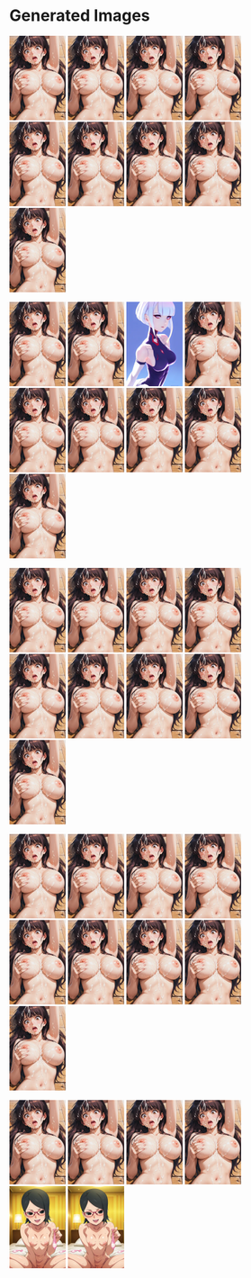 # Generated Images



<img src="2025_09_26_01_thumb.webp" width="100"/> <img src="2025_09_26_02_thumb.webp" width="100"/> <img src="2025_09_26_03_thumb.webp" width="100"/> <img src="2025_09_26_04_thumb.webp" width="100"/> <img src="2025_09_26_05_thumb.webp" width="100"/> <img src="2025_09_26_06_thumb.webp" width="100"/> <img src="2025_09_26_07_thumb.webp" width="100"/> <img src="2025_09_26_08_thumb.webp" width="100"/> <img src="2025_09_26_09_thumb.webp" width="100"/>

<img src="2025_09_26_10_thumb.webp" width="100"/> <img src="2025_09_26_11_thumb.webp" width="100"/> <img src="2025_09_26_12_thumb.webp" width="100"/> <img src="2025_09_26_13_thumb.webp" width="100"/> <img src="2025_09_26_14_thumb.webp" width="100"/> <img src="2025_09_26_15_thumb.webp" width="100"/> <img src="2025_09_26_16_thumb.webp" width="100"/> <img src="2025_09_26_17_thumb.webp" width="100"/> <img src="2025_09_26_18_thumb.webp" width="100"/>

<img src="2025_09_26_19_thumb.webp" width="100"/> <img src="2025_09_26_20_thumb.webp" width="100"/> <img src="2025_09_26_21_thumb.webp" width="100"/> <img src="2025_09_26_22_thumb.webp" width="100"/> <img src="2025_09_26_23_thumb.webp" width="100"/> <img src="2025_09_26_24_thumb.webp" width="100"/> <img src="2025_09_26_25_thumb.webp" width="100"/> <img src="2025_09_26_26_thumb.webp" width="100"/> <img src="2025_09_26_27_thumb.webp" width="100"/>

<img src="2025_09_26_28_thumb.webp" width="100"/> <img src="2025_09_26_29_thumb.webp" width="100"/> <img src="2025_09_26_30_thumb.webp" width="100"/> <img src="2025_09_26_31_thumb.webp" width="100"/> <img src="2025_09_26_32_thumb.webp" width="100"/> <img src="2025_09_26_33_thumb.webp" width="100"/> <img src="2025_09_26_34_thumb.webp" width="100"/> <img src="2025_09_26_35_thumb.webp" width="100"/> <img src="2025_09_26_36_thumb.webp" width="100"/>

<img src="2025_09_26_37_thumb.webp" width="100"/> <img src="2025_09_26_38_thumb.webp" width="100"/> <img src="2025_09_26_39_thumb.webp" width="100"/> <img src="2025_09_26_40_thumb.webp" width="100"/> <img src="2025_09_26_41_thumb.webp" width="100"/> <img src="2025_09_26_42_thumb.webp" width="100"/>